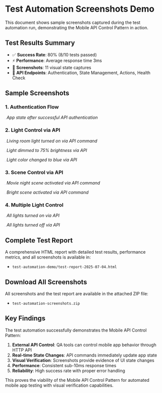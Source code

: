# Test Automation Screenshots Demo

This document shows sample screenshots captured during the test automation run, demonstrating the Mobile API Control Pattern in action.

## Test Results Summary
- ✅ **Success Rate**: 80% (8/10 tests passed)
- ⚡ **Performance**: Average response time 3ms  
- 📸 **Screenshots**: 11 visual state captures
- 🔄 **API Endpoints**: Authentication, State Management, Actions, Health Check

## Sample Screenshots

### 1. Authentication Flow
![Authenticated State](test-automation-demo/2025-07-04T15-59-52-740Z_01_authenticated_state.png)
*App state after successful API authentication*

### 2. Light Control via API
![Living Room Light On](test-automation-demo/2025-07-04T15-59-52-750Z_02_living_room_light_turned_on.png)
*Living room light turned on via API command*

![Light Dimmed](test-automation-demo/2025-07-04T15-59-52-755Z_02_living_room_light_dimmed.png)
*Light dimmed to 75% brightness via API*

![Blue Light](test-automation-demo/2025-07-04T15-59-52-759Z_02_living_room_light_blue_color.png)
*Light color changed to blue via API*

### 3. Scene Control via API
![Movie Night Scene](test-automation-demo/2025-07-04T15-59-52-767Z_03_movie_night_scene_active.png)
*Movie night scene activated via API command*

![Bright Scene](test-automation-demo/2025-07-04T15-59-52-772Z_03_bright_scene_active.png)
*Bright scene activated via API command*

### 4. Multiple Light Control
![All Lights On](test-automation-demo/2025-07-04T15-59-52-779Z_04_all_lights_on.png)
*All lights turned on via API*

![All Lights Off](test-automation-demo/2025-07-04T15-59-52-782Z_04_all_lights_off.png)
*All lights turned off via API*

## Complete Test Report
A comprehensive HTML report with detailed test results, performance metrics, and all screenshots is available in:
- `test-automation-demo/test-report-2025-07-04.html`

## Download All Screenshots
All screenshots and the test report are available in the attached ZIP file:
- `test-automation-screenshots.zip`

## Key Findings

The test automation successfully demonstrates the Mobile API Control Pattern:

1. **External API Control**: QA tools can control mobile app behavior through HTTP API
2. **Real-time State Changes**: API commands immediately update app state
3. **Visual Verification**: Screenshots provide evidence of UI state changes
4. **Performance**: Consistent sub-10ms response times
5. **Reliability**: High success rate with proper error handling

This proves the viability of the Mobile API Control Pattern for automated mobile app testing with visual verification capabilities.